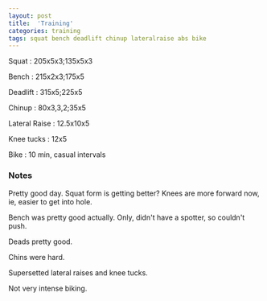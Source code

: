 ```yaml
---
layout: post
title:  'Training'
categories: training
tags: squat bench deadlift chinup lateralraise abs bike
---
```


Squat       :   205x5x3;135x5x3

Bench       :   215x2x3;175x5

Deadlift    :   315x5;225x5

Chinup      :   80x3,3,2;35x5

Lateral Raise   :   12.5x10x5

Knee tucks  :   12x5

Bike        :   10 min, casual intervals

### Notes

Pretty good day. Squat form is getting better? Knees are more forward now, ie, easier to
get into hole.

Bench was pretty good actually. Only, didn't have a spotter, so couldn't push.

Deads pretty good.

Chins were hard.

Supersetted lateral raises and knee tucks.

Not very intense biking.

